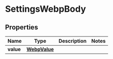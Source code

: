 # SettingsWebpBody

## Properties
Name | Type | Description | Notes
------------ | ------------- | ------------- | -------------
**value** | [**WebpValue**](WebpValue.md) |  | 
